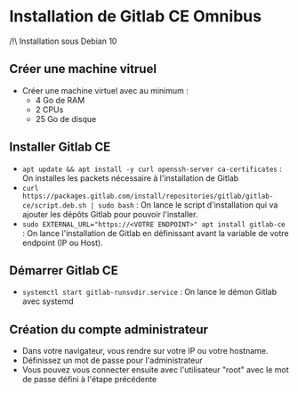# Installation de Gitlab CE Omnibus

/!\ Installation sous Debian 10

## Créer une machine vitruel

* Créer une machine virtuel avec au minimum :
	* 4 Go de RAM
	* 2 CPUs
	* 25 Go de disque

## Installer Gitlab CE

* `apt update && apt install -y curl openssh-server ca-certificates` : On installes les packets nécessaire à l'installation de Gitlab
* `curl https://packages.gitlab.com/install/repositories/gitlab/gitlab-ce/script.deb.sh | sudo bash` : On lance le script d'installation qui va ajouter les dépôts Gitlab pour pouvoir l'installer.
* `sudo EXTERNAL_URL="https://<VOTRE ENDPOINT>" apt install gitlab-ce` : On lance l'installation de Gitlab en définissant avant la variable de votre endpoint (IP ou Host).

## Démarrer Gitlab CE

* `systemctl start gitlab-runsvdir.service` : On lance le démon Gitlab avec systemd

## Création du compte administrateur

* Dans votre navigateur, vous rendre sur votre IP ou votre hostname.
* Définissez un mot de passe pour l'administrateur
* Vous pouvez vous connecter ensuite avec l'utilisateur "root" avec le mot de passe défini à l'étape précédente
